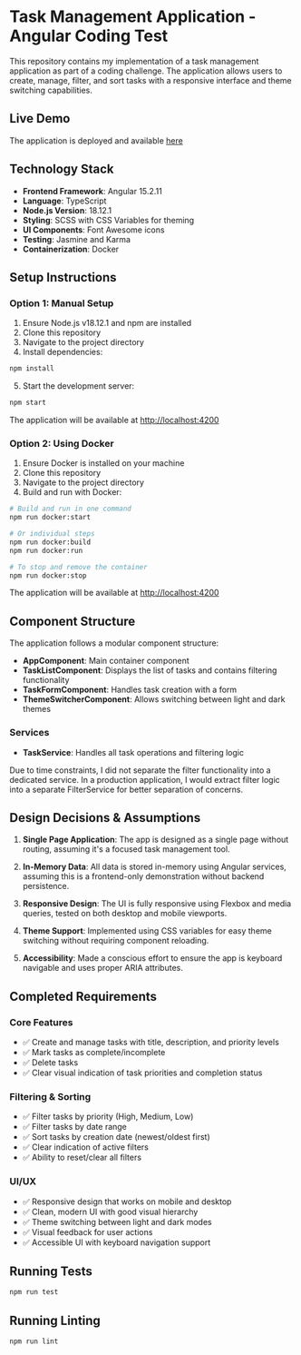 # Task Management Application - Angular Coding Test

This repository contains my implementation of a task management application as part of a coding challenge. The application allows users to create, manage, filter, and sort tasks with a responsive interface and theme switching capabilities.

## Live Demo

The application is deployed and available [here](https://coding-challenges-delta.vercel.app/)

## Technology Stack

- **Frontend Framework**: Angular 15.2.11
- **Language**: TypeScript
- **Node.js Version**: 18.12.1
- **Styling**: SCSS with CSS Variables for theming
- **UI Components**: Font Awesome icons
- **Testing**: Jasmine and Karma
- **Containerization**: Docker

## Setup Instructions

### Option 1: Manual Setup

1. Ensure Node.js v18.12.1 and npm are installed
2. Clone this repository
3. Navigate to the project directory
4. Install dependencies:

```bash
npm install
```

5. Start the development server:

```bash
npm start
```

The application will be available at [http://localhost:4200](http://localhost:4200)

### Option 2: Using Docker

1. Ensure Docker is installed on your machine
2. Clone this repository
3. Navigate to the project directory
4. Build and run with Docker:

```bash
# Build and run in one command
npm run docker:start

# Or individual steps
npm run docker:build
npm run docker:run

# To stop and remove the container
npm run docker:stop
```

The application will be available at [http://localhost:4200](http://localhost:4200)

## Component Structure

The application follows a modular component structure:

- **AppComponent**: Main container component
- **TaskListComponent**: Displays the list of tasks and contains filtering functionality
- **TaskFormComponent**: Handles task creation with a form
- **ThemeSwitcherComponent**: Allows switching between light and dark themes

### Services

- **TaskService**: Handles all task operations and filtering logic

Due to time constraints, I did not separate the filter functionality into a dedicated service. In a production application, I would extract filter logic into a separate FilterService for better separation of concerns.

## Design Decisions & Assumptions

1. **Single Page Application**: The app is designed as a single page without routing, assuming it's a focused task management tool.

2. **In-Memory Data**: All data is stored in-memory using Angular services, assuming this is a frontend-only demonstration without backend persistence.

3. **Responsive Design**: The UI is fully responsive using Flexbox and media queries, tested on both desktop and mobile viewports.

4. **Theme Support**: Implemented using CSS variables for easy theme switching without requiring component reloading.

5. **Accessibility**: Made a conscious effort to ensure the app is keyboard navigable and uses proper ARIA attributes.

## Completed Requirements

### Core Features

- ✅ Create and manage tasks with title, description, and priority levels
- ✅ Mark tasks as complete/incomplete
- ✅ Delete tasks
- ✅ Clear visual indication of task priorities and completion status

### Filtering & Sorting

- ✅ Filter tasks by priority (High, Medium, Low)
- ✅ Filter tasks by date range
- ✅ Sort tasks by creation date (newest/oldest first)
- ✅ Clear indication of active filters
- ✅ Ability to reset/clear all filters

### UI/UX

- ✅ Responsive design that works on mobile and desktop
- ✅ Clean, modern UI with good visual hierarchy
- ✅ Theme switching between light and dark modes
- ✅ Visual feedback for user actions
- ✅ Accessible UI with keyboard navigation support

## Running Tests

```bash
npm run test
```

## Running Linting

```bash
npm run lint
```
